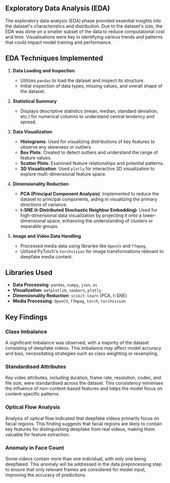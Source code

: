 ## Exploratory Data Analysis (EDA)

The exploratory data analysis (EDA) phase provided essential insights into the dataset's characteristics and distribution. Due to the dataset's size, the EDA was done on a smaller subset of the data to reduce computational cost and time. Visualisations were key in identifying various trends and patterns that could impact model training and performance.

## EDA Techniques Implemented

1. **Data Loading and Inspection**

   - Utilizes `pandas` to load the dataset and inspect its structure.
   - Initial inspection of data types, missing values, and overall shape of the dataset.

2. **Statistical Summary**

   - Displays descriptive statistics (mean, median, standard deviation, etc.) for numerical columns to understand central tendency and spread.

3. **Data Visualization**

   - **Histograms**: Used for visualizing distributions of key features to observe any skewness or outliers.
   - **Box Plots**: Created to detect outliers and understand the range of feature values.
   - **Scatter Plots**: Examined feature relationships and potential patterns.
   - **3D Visualization**: Used `plotly` for interactive 3D visualization to explore multi-dimensional feature space.

4. **Dimensionality Reduction**

   - **PCA (Principal Component Analysis)**: Implemented to reduce the dataset to principal components, aiding in visualizing the primary directions of variance.
   - **t-SNE (t-Distributed Stochastic Neighbor Embedding)**: Used for high-dimensional data visualization by projecting it onto a lower-dimensional space, enhancing the understanding of clusters or separable groups.

5. **Image and Video Data Handling**
   - Processed media data using libraries like `OpenCV` and `ffmpeg`.
   - Utilized PyTorch's `torchvision` for image transformations relevant to deepfake media content.

## Libraries Used

- **Data Processing**: `pandas`, `numpy`, `json`, `os`
- **Visualization**: `matplotlib`, `seaborn`, `plotly`
- **Dimensionality Reduction**: `scikit-learn` (PCA, t-SNE)
- **Media Processing**: `OpenCV`, `ffmpeg`, `torch`, `torchvision`

## Key Findings

### Class Imbalance

A significant imbalance was observed, with a majority of the dataset consisting of deepfake videos. This imbalance may affect model accuracy and bias, necessitating strategies such as class weighting or resampling.

### Standardised Attributes

Key video attributes, including duration, frame rate, resolution, codec, and file size, were standardised across the dataset. This consistency minimises the influence of non-content-based features and helps the model focus on content-specific patterns.

### Optical Flow Analysis

Analysis of optical flow indicated that deepfake videos primarily focus on facial regions. This finding suggests that facial regions are likely to contain key features for distinguishing deepfake from real videos, making them valuable for feature extraction.

### Anomaly in Face Count

Some videos contain more than one individual, with only one being deepfaked. This anomaly will be addressed in the data preprocessing step to ensure that only relevant frames are considered for model input, improving the accuracy of predictions.
